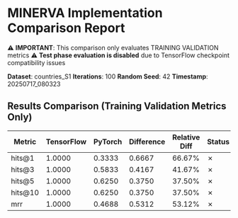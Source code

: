 # MINERVA Implementation Comparison Report

⚠️ **IMPORTANT**: This comparison only evaluates TRAINING VALIDATION metrics
⚠️ **Test phase evaluation is disabled** due to TensorFlow checkpoint compatibility issues

**Dataset**: countries_S1
**Iterations**: 100
**Random Seed**: 42
**Timestamp**: 20250717_080323
## Results Comparison (Training Validation Metrics Only)

| Metric | TensorFlow | PyTorch | Difference | Relative Diff | Status |
|--------|------------|---------|------------|---------------|--------|
| hits@1 | 1.0000 | 0.3333 | 0.6667 | 66.67% | ✗ |
| hits@3 | 1.0000 | 0.5833 | 0.4167 | 41.67% | ✗ |
| hits@5 | 1.0000 | 0.6250 | 0.3750 | 37.50% | ✗ |
| hits@10 | 1.0000 | 0.6250 | 0.3750 | 37.50% | ✗ |
| mrr | 1.0000 | 0.4688 | 0.5312 | 53.12% | ✗ |
